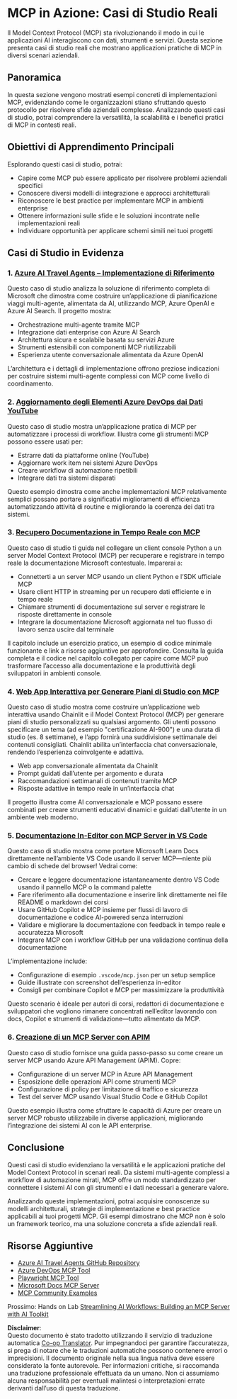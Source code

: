 <!--
CO_OP_TRANSLATOR_METADATA:
{
  "original_hash": "873741da08dd6537858d5e14c3a386e1",
  "translation_date": "2025-07-04T17:03:36+00:00",
  "source_file": "09-CaseStudy/README.md",
  "language_code": "it"
}
-->
# MCP in Azione: Casi di Studio Reali

Il Model Context Protocol (MCP) sta rivoluzionando il modo in cui le applicazioni AI interagiscono con dati, strumenti e servizi. Questa sezione presenta casi di studio reali che mostrano applicazioni pratiche di MCP in diversi scenari aziendali.

## Panoramica

In questa sezione vengono mostrati esempi concreti di implementazioni MCP, evidenziando come le organizzazioni stiano sfruttando questo protocollo per risolvere sfide aziendali complesse. Analizzando questi casi di studio, potrai comprendere la versatilità, la scalabilità e i benefici pratici di MCP in contesti reali.

## Obiettivi di Apprendimento Principali

Esplorando questi casi di studio, potrai:

- Capire come MCP può essere applicato per risolvere problemi aziendali specifici
- Conoscere diversi modelli di integrazione e approcci architetturali
- Riconoscere le best practice per implementare MCP in ambienti enterprise
- Ottenere informazioni sulle sfide e le soluzioni incontrate nelle implementazioni reali
- Individuare opportunità per applicare schemi simili nei tuoi progetti

## Casi di Studio in Evidenza

### 1. [Azure AI Travel Agents – Implementazione di Riferimento](./travelagentsample.md)

Questo caso di studio analizza la soluzione di riferimento completa di Microsoft che dimostra come costruire un’applicazione di pianificazione viaggi multi-agente, alimentata da AI, utilizzando MCP, Azure OpenAI e Azure AI Search. Il progetto mostra:

- Orchestrazione multi-agente tramite MCP
- Integrazione dati enterprise con Azure AI Search
- Architettura sicura e scalabile basata su servizi Azure
- Strumenti estensibili con componenti MCP riutilizzabili
- Esperienza utente conversazionale alimentata da Azure OpenAI

L’architettura e i dettagli di implementazione offrono preziose indicazioni per costruire sistemi multi-agente complessi con MCP come livello di coordinamento.

### 2. [Aggiornamento degli Elementi Azure DevOps dai Dati YouTube](./UpdateADOItemsFromYT.md)

Questo caso di studio mostra un’applicazione pratica di MCP per automatizzare i processi di workflow. Illustra come gli strumenti MCP possono essere usati per:

- Estrarre dati da piattaforme online (YouTube)
- Aggiornare work item nei sistemi Azure DevOps
- Creare workflow di automazione ripetibili
- Integrare dati tra sistemi disparati

Questo esempio dimostra come anche implementazioni MCP relativamente semplici possano portare a significativi miglioramenti di efficienza automatizzando attività di routine e migliorando la coerenza dei dati tra sistemi.

### 3. [Recupero Documentazione in Tempo Reale con MCP](./docs-mcp/README.md)

Questo caso di studio ti guida nel collegare un client console Python a un server Model Context Protocol (MCP) per recuperare e registrare in tempo reale la documentazione Microsoft contestuale. Imparerai a:

- Connetterti a un server MCP usando un client Python e l’SDK ufficiale MCP
- Usare client HTTP in streaming per un recupero dati efficiente e in tempo reale
- Chiamare strumenti di documentazione sul server e registrare le risposte direttamente in console
- Integrare la documentazione Microsoft aggiornata nel tuo flusso di lavoro senza uscire dal terminale

Il capitolo include un esercizio pratico, un esempio di codice minimale funzionante e link a risorse aggiuntive per approfondire. Consulta la guida completa e il codice nel capitolo collegato per capire come MCP può trasformare l’accesso alla documentazione e la produttività degli sviluppatori in ambienti console.

### 4. [Web App Interattiva per Generare Piani di Studio con MCP](./docs-mcp/README.md)

Questo caso di studio mostra come costruire un’applicazione web interattiva usando Chainlit e il Model Context Protocol (MCP) per generare piani di studio personalizzati su qualsiasi argomento. Gli utenti possono specificare un tema (ad esempio "certificazione AI-900") e una durata di studio (es. 8 settimane), e l’app fornirà una suddivisione settimanale dei contenuti consigliati. Chainlit abilita un’interfaccia chat conversazionale, rendendo l’esperienza coinvolgente e adattiva.

- Web app conversazionale alimentata da Chainlit
- Prompt guidati dall’utente per argomento e durata
- Raccomandazioni settimanali di contenuti tramite MCP
- Risposte adattive in tempo reale in un’interfaccia chat

Il progetto illustra come AI conversazionale e MCP possano essere combinati per creare strumenti educativi dinamici e guidati dall’utente in un ambiente web moderno.

### 5. [Documentazione In-Editor con MCP Server in VS Code](./docs-mcp/README.md)

Questo caso di studio mostra come portare Microsoft Learn Docs direttamente nell’ambiente VS Code usando il server MCP—niente più cambio di schede del browser! Vedrai come:

- Cercare e leggere documentazione istantaneamente dentro VS Code usando il pannello MCP o la command palette
- Fare riferimento alla documentazione e inserire link direttamente nei file README o markdown dei corsi
- Usare GitHub Copilot e MCP insieme per flussi di lavoro di documentazione e codice AI-powered senza interruzioni
- Validare e migliorare la documentazione con feedback in tempo reale e accuratezza Microsoft
- Integrare MCP con i workflow GitHub per una validazione continua della documentazione

L’implementazione include:
- Configurazione di esempio `.vscode/mcp.json` per un setup semplice
- Guide illustrate con screenshot dell’esperienza in-editor
- Consigli per combinare Copilot e MCP per massimizzare la produttività

Questo scenario è ideale per autori di corsi, redattori di documentazione e sviluppatori che vogliono rimanere concentrati nell’editor lavorando con docs, Copilot e strumenti di validazione—tutto alimentato da MCP.

### 6. [Creazione di un MCP Server con APIM](./apimsample.md)

Questo caso di studio fornisce una guida passo-passo su come creare un server MCP usando Azure API Management (APIM). Copre:

- Configurazione di un server MCP in Azure API Management
- Esposizione delle operazioni API come strumenti MCP
- Configurazione di policy per limitazione di traffico e sicurezza
- Test del server MCP usando Visual Studio Code e GitHub Copilot

Questo esempio illustra come sfruttare le capacità di Azure per creare un server MCP robusto utilizzabile in diverse applicazioni, migliorando l’integrazione dei sistemi AI con le API enterprise.

## Conclusione

Questi casi di studio evidenziano la versatilità e le applicazioni pratiche del Model Context Protocol in scenari reali. Da sistemi multi-agente complessi a workflow di automazione mirati, MCP offre un modo standardizzato per connettere i sistemi AI con gli strumenti e i dati necessari a generare valore.

Analizzando queste implementazioni, potrai acquisire conoscenze su modelli architetturali, strategie di implementazione e best practice applicabili ai tuoi progetti MCP. Gli esempi dimostrano che MCP non è solo un framework teorico, ma una soluzione concreta a sfide aziendali reali.

## Risorse Aggiuntive

- [Azure AI Travel Agents GitHub Repository](https://github.com/Azure-Samples/azure-ai-travel-agents)
- [Azure DevOps MCP Tool](https://github.com/microsoft/azure-devops-mcp)
- [Playwright MCP Tool](https://github.com/microsoft/playwright-mcp)
- [Microsoft Docs MCP Server](https://github.com/MicrosoftDocs/mcp)
- [MCP Community Examples](https://github.com/microsoft/mcp)

Prossimo: Hands on Lab [Streamlining AI Workflows: Building an MCP Server with AI Toolkit](../10-StreamliningAIWorkflowsBuildingAnMCPServerWithAIToolkit/README.md)

**Disclaimer**:  
Questo documento è stato tradotto utilizzando il servizio di traduzione automatica [Co-op Translator](https://github.com/Azure/co-op-translator). Pur impegnandoci per garantire l’accuratezza, si prega di notare che le traduzioni automatiche possono contenere errori o imprecisioni. Il documento originale nella sua lingua nativa deve essere considerato la fonte autorevole. Per informazioni critiche, si raccomanda una traduzione professionale effettuata da un umano. Non ci assumiamo alcuna responsabilità per eventuali malintesi o interpretazioni errate derivanti dall’uso di questa traduzione.